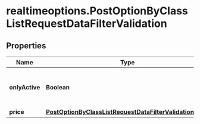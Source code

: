 # realtimeoptions.PostOptionByClassListRequestDataFilterValidation

## Properties

Name | Type | Description | Notes
------------ | ------------- | ------------- | -------------
**onlyActive** | **Boolean** | If &#x60;true&#x60;, only active notations will be returned. | [optional] 
**price** | [**PostOptionByClassListRequestDataFilterValidationPrice**](PostOptionByClassListRequestDataFilterValidationPrice.md) |  | [optional] 



